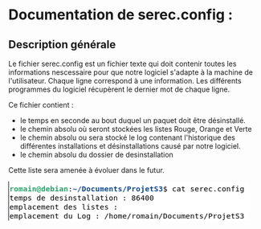 # Documentation de serec.config :

## Description générale
Le fichier serec.config est un fichier texte qui doit contenir toutes les informations nescessaire pour que notre logiciel s'adapte à la machine de l'utilisateur.
Chaque ligne correspond à une information. Les différents programmes du logiciel récupèrent le dernier mot de chaque ligne.

Ce fichier contient :
- le temps en seconde au bout duquel un paquet doit être désinstallé.
- le chemin absolu où seront stockées les listes Rouge, Orange et Verte
- le chemin absolu ou sera stocké le log contenant l'historique des différentes installations et désinstallations causé par notre logiciel.
- le chemin absolu du dossier de desinstallation

Cette liste sera amenée à évoluer dans le futur.

![alt text](./Image/serecConfig.png)
